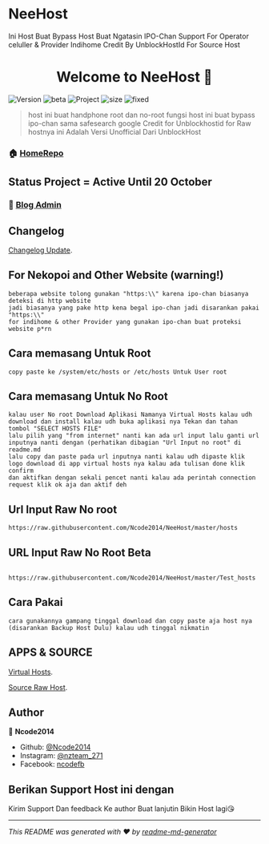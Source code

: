 # NeeHost
Ini Host Buat Bypass Host Buat Ngatasin IPO-Chan Support For Operator celuller &amp; Provider Indihome   Credit By UnblockHostId For Source Host 
<h1 align="center">Welcome to NeeHost 👋</h1>
<p>
 <img alt="Version" src="https://img.shields.io/badge/version-1.2-blue.svg?cacheSeconds=2592000" />
  <img alt="beta" src="https://img.shields.io/badge/ReFinal-green?style=flat-square">
<img alt="Project" src="https://img.shields.io/badge/Status-active-green.svg?style=flat-square">
  <img alt="size" src="https://img.shields.io/github/repo-size/Ncode2014/NeeHost" />
  <img alt="fixed" src="https://img.shields.io/badge/fixed-17-red?style=flat-square">
</p>
 
> host ini buat handphone root dan no-root fungsi host ini buat bypass ipo-chan sama safesearch google Credit for Unblockhostid for Raw hostnya
> ini Adalah Versi Unofficial Dari UnblockHost

### 🏠 [HomeRepo](https://github.com/Ncode2014/NeeHost)

## Status Project = Active Until 20 October

### 🏡 [Blog Admin](https://www.mynafi.blogspot.com)

## Changelog

[Changelog Update](https://github.com/Ncode2014/NeeHost/blob/master/Changelog.md).

## For Nekopoi and Other Website (warning!)
```
beberapa website tolong gunakan "https:\\" karena ipo-chan biasanya deteksi di http website
jadi biasanya yang pake http kena begal ipo-chan jadi disarankan pakai "https:\\"
for indihome & other Provider yang gunakan ipo-chan buat proteksi website p*rn
```

## Cara memasang Untuk Root
```
copy paste ke /system/etc/hosts or /etc/hosts Untuk User root 
```
## Cara memasang Untuk No Root
```
kalau user No root Download Aplikasi Namanya Virtual Hosts kalau udh download dan install kalau udh buka aplikasi nya Tekan dan tahan tombol "SELECT HOSTS FILE" 
lalu pilih yang "from internet" nanti kan ada url input lalu ganti url inputnya nanti dengan (perhatikan dibagian "Url Input no root" di readme.md  
lalu copy dan paste pada url inputnya nanti kalau udh dipaste klik logo download di app virtual hosts nya kalau ada tulisan done klik confirm 
dan aktifkan dengan sekali pencet nanti kalau ada perintah connection request klik ok aja dan aktif deh
```

## Url Input Raw No root
```
https://raw.githubusercontent.com/Ncode2014/NeeHost/master/hosts
```

## URL Input Raw No Root Beta
```

https://raw.githubusercontent.com/Ncode2014/NeeHost/master/Test_hosts
```

## Cara Pakai

```
cara gunakannya gampang tinggal download dan copy paste aja host nya (disarankan Backup Host Dulu) kalau udh tinggal nikmatin
```

## APPS & SOURCE
[Virtual Hosts](https://github.com/x-falcon/Virtual-Hosts).

[Source Raw Host](https://github.com/gvoze32/unblockhostid).

## Author

👤 **Ncode2014**

* Github: [@Ncode2014](https://github.com/Ncode2014)
* Instagram: [@nzteam_271](https://instagram.com/nzteam_271)
* Facebook: [ncodefb](https://facebook.com/skynafi2017)

## Berikan Support Host ini dengan

Kirim Support Dan feedback Ke author Buat lanjutin Bikin Host lagi😘

***
_This README was generated with ❤️ by [readme-md-generator](https://github.com/kefranabg/readme-md-generator)_
